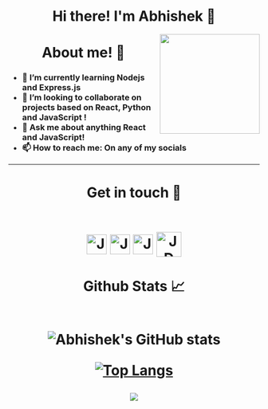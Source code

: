 <h1 align="center">Hi there! I'm Abhishek  👋 </h1>


<img class="fit-picture" align="right"
     width="200" height="200"
     src="https://static.vecteezy.com/system/resources/thumbnails/015/952/349/small/web-development-programmer-and-code-testing-in-augmented-reality-illustration-vector.jpg">
     
<h1 align="center">About me! 🚀</h1>



<h3>
  

- 🌱 I’m currently learning Nodejs and Express.js 
- 👯 I’m looking to collaborate on projects based on React, Python and JavaScript !
- 💬 Ask me about anything React and JavaScript!  
- 📫 How to reach me: On any of my socials


</h3>
<hr/>


<h1 align="center">Get in touch 🤝
<br />
<br>

[<img align="center" alt="JDM | Linkedln" width="40px" src="https://cdn2.iconfinder.com/data/icons/social-media-2285/512/1_Linkedin_unofficial_colored_svg-512.png" />][linkedin]
[<img align="center" alt="JDM | Twitter" width="40px" src="https://cdn2.iconfinder.com/data/icons/social-media-2285/512/1_Twitter_colored_svg-512.png" />][twitter]
[<img align="center" alt="JDM | Instagram" width="40px" src="https://cdn2.iconfinder.com/data/icons/social-media-2285/512/1_Instagram_colored_svg_1-512.png" />][instagram]
[<img align="center" alt="JDM | Gmail" width="50px" src="https://cdn4.iconfinder.com/data/icons/logos-brands-in-colors/48/google-gmail-512.png"/>][gmail]
</h1>

<h1 align="center">Github Stats 📈
<br />
<br>     
     
     
![Abhishek's GitHub stats](https://github-readme-stats.vercel.app/api?username=JDM1350&show_icons=true&theme=dark&count_private=true&include_all_commits=true)    
     
[![Top Langs](https://github-readme-stats.vercel.app/api/top-langs/?username=JDM1350&layout=compact&theme=dark)](https://github.com/JDM1350/github-readme-stats)

<p align="center">
   <img src="https://komarev.com/ghpvc/?username=JDM1350&label=PROFILE+VIEWS&style=flat-square&color=blue")
</p>  
     

[linkedin]: https://www.linkedin.com/in/abhishek-mahajan-280430215/
[twitter]: https://twitter.com/Abhishek_1350
[instagram]: https://www.instagram.com/jdm_1350/
[gmail]: abhishek1350gm@gmail.com

<br /> 


